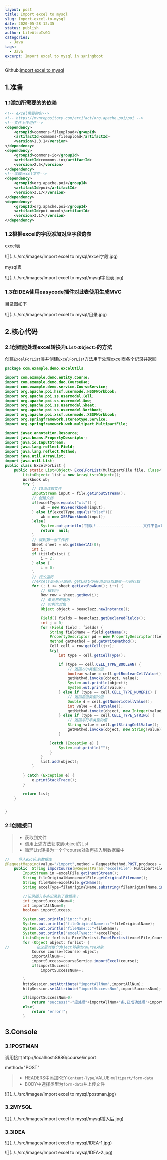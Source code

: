 ```yaml
---
layout: post
title: Import excel to mysql
slug: Import-excel-to-mysql
date: 2020-05-28 12:35
status: publish
author: LifeAlsoIsGG
categories: 
  - Java
tags: 
  - Java
excerpt: Import excel to mysql in springboot
---
```




Github:[import excel to mysql](https://github.com/LifeAlsoIsGG/MyPractice-Neusoft/tree/master/import-Excel)



## 1.准备

### 1.1添加所需要的的依赖

```xml
<!-- excel需要的包-->
<!-- https://mvnrepository.com/artifact/org.apache.poi/poi -->
<!--文件上传组件-->
<dependency>
    <groupId>commons-fileupload</groupId>
    <artifactId>commons-fileupload</artifactId>
    <version>1.3.1</version>
</dependency>
<dependency>
    <groupId>commons-io</groupId>
    <artifactId>commons-io</artifactId>
    <version>2.5</version>
</dependency>
<!--读取excel文件-->
<dependency>
    <groupId>org.apache.poi</groupId>
    <artifactId>poi</artifactId>
    <version>3.17</version>
</dependency>
<dependency>
    <groupId>org.apache.poi</groupId>
    <artifactId>poi-ooxml</artifactId>
    <version>3.17</version>
</dependency>
```



### 1.2根据excel的字段添加对应字段的表

excel表

![](../../src/images/Import excel to mysql/excel字段.jpg)



mysql表

![](../../src/images/Import excel to mysql/mysql字段表.jpg)




### 1.3在IDEA使用easycode插件对此表使用生成MVC

目录图如下

![](../../src/images/Import excel to mysql/目录.jpg)




## 2.核心代码

### 2.1创建能处理excel转换为`List<Object>`的方法

创建`ExcelForList`类并创建`ExcelForList`方法用于处理excel表各个记录并返回

```java
package com.example.demo.excelUtils;

import com.example.demo.entity.Course;
import com.example.demo.dao.CourseDao;
import com.example.demo.service.CourseService;
import org.apache.poi.hssf.usermodel.HSSFWorkbook;
import org.apache.poi.ss.usermodel.Cell;
import org.apache.poi.ss.usermodel.Row;
import org.apache.poi.ss.usermodel.Sheet;
import org.apache.poi.ss.usermodel.Workbook;
import org.apache.poi.xssf.usermodel.XSSFWorkbook;
import org.springframework.stereotype.Service;
import org.springframework.web.multipart.MultipartFile;

import javax.annotation.Resource;
import java.beans.PropertyDescriptor;
import java.io.InputStream;
import java.lang.reflect.Field;
import java.lang.reflect.Method;
import java.util.ArrayList;
import java.util.List;
public class ExcelForList {
    public static List<Object> ExcelForList(MultipartFile file, Class<?>  beanclazz, Boolean titleExist, String excelType) {
        List<Object> list = new ArrayList<Object>();
        Workbook wb;
        try {
            // IO流读取文件
            InputStream input = file.getInputStream();
            // 创建文档
            if(excelType.equals("xls")) {
                wb = new HSSFWorkbook(input);
            } else if(excelType.equals("xlsx")){
                wb = new XSSFWorkbook(input);
            }else{
                System.out.println("错误！---------------------文件不含xls或xlsx！-----------------");
                return  null;
            }
            // 得到第一张工作表
            Sheet sheet = wb.getSheetAt(0);
            int i;
            if (titleExist) {
                i = 2;
            } else {
                i = 0;
            }
            // 行的遍历
            //excels是从0开是的，getLastRowNum是获取最后一行的行数
            for (; i <= sheet.getLastRowNum(); i++) {
                // 得到行
                Row row = sheet.getRow(i);
                // 单元格的遍历
                // 实例化对象
                Object object = beanclazz.newInstance();

                Field[] fields = beanclazz.getDeclaredFields();
                int j = 0;
                for (Field field : fields) {
                    String fieldName = field.getName();
                    PropertyDescriptor pd = new PropertyDescriptor(fieldName, beanclazz);
                    Method getMethod = pd.getWriteMethod();
                    Cell cell = row.getCell(j++);
                    try{
                        int type = cell.getCellType();

                        if (type == cell.CELL_TYPE_BOOLEAN) {
                            // 返回布尔类型的值
                            boolean value = cell.getBooleanCellValue();
                            getMethod.invoke(object, value);
                            System.out.println(object);
                            System.out.println(value);
                        } else if (type == cell.CELL_TYPE_NUMERIC) {
                            // 返回数值类型的值
                            Double d = cell.getNumericCellValue();
                            int value = d.intValue();
                            getMethod.invoke(object, new Integer(value));
                        } else if (type == cell.CELL_TYPE_STRING) {
                            // 返回字符串类型的值
                            String value = cell.getStringCellValue();
                            getMethod.invoke(object, new String(value));
                        }

                    }catch (Exception e) {
                        System.out.println("");
                    }
                }
                list.add(object);
            }

        } catch (Exception e) {
            e.printStackTrace();
        }

        return list;
    }


}
```



### 2.1创建接口

> - 获取到文件
> - 调用上述方法获取到object的List
> - 循环List转换为一个个course对象再插入到数据库中



```java
//    导入excel到数据库
@RequestMapping(value="/import",method = RequestMethod.POST,produces = { "application/json;charset=UTF-8"})
    public  String imporCourse(@RequestParam("excelFile") MultipartFile excelFile, HttpSession httpSession) throws IOException {
        InputStream in =excelFile.getInputStream();
        String fileOriginalName=excelFile.getOriginalFilename();
        String fileName=excelFile.getName();
        String excelType=fileOriginalName.substring(fileOriginalName.indexOf(".")+1);

        //记录插入多条记录到了数据库；
        int importSuccessNum=0;
        int importAllNum=0;
        boolean importSuccess;

        System.out.println("in:::"+in);
        System.out.println("fileOriginalName:::"+fileOriginalName);
        System.out.println("fileName:::"+fileName);
        System.out.println("excelType:::"+excelType);
        List<Object> forlist= ExcelForList.ExcelForList(excelFile,Course.class,true,excelType);
        for (Object object: forlist) {
//            在这里对每个Object转换为course对象
            Course course=(Course) object;
            importAllNum++;
            importSuccess=courseService.importExcel(course);
            if(importSuccess)
                importSuccessNum++;

        }
        httpSession.setAttribute("importAllNum",importAllNum);
        httpSession.setAttribute("importSuccessNum",importSuccessNum);

        if(importSuccessNum>0)
            return "success!"+"应处理"+importAllNum+"条,已成功处理"+importSuccessNum+"条！";
        else{
            return "error!";
        }
```



## 3.Console

### 3.1POSTMAN

调用接口http://localhost:8886/course/import

method="POST"

> - HEADERS中添加KEY:`Content-Type`,VALUE:`multipart/form-data`
> - BODY中选择类型为`form-data`并上传文件



![](../../src/images/Import excel to mysql/postman.jpg)



### 3.2MYSQL

![](../../src/images/Import excel to mysql/mysql插入后.jpg)



### 3.3IDEA

![](../../src/images/Import excel to mysql/IDEA-1.jpg)

![](../../src/images/Import excel to mysql/IDEA-2.jpg)



